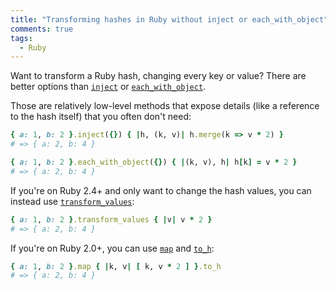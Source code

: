```yaml
---
title: "Transforming hashes in Ruby without inject or each_with_object"
comments: true
tags:
  - Ruby
---
```


Want to transform a Ruby hash, changing every key or value? There are better options than [`inject`](http://ruby-doc.org/core-2.4.1/Enumerable.html#method-i-inject) or [`each_with_object`](http://ruby-doc.org/core-2.4.1/Enumerable.html#method-i-each_with_object).

Those are relatively low-level methods that expose details (like a reference to the hash itself) that you often don't need:

``` ruby inject.rb linenos:false
{ a: 1, b: 2 }.inject({}) { |h, (k, v)| h.merge(k => v * 2) }
# => { a: 2, b: 4 }
```

``` ruby each_with_object.rb linenos:false
{ a: 1, b: 2 }.each_with_object({}) { |(k, v), h| h[k] = v * 2 }
# => { a: 2, b: 4 }
```

If you're on Ruby 2.4+ and only want to change the hash values, you can instead use [`transform_values`](http://ruby-doc.org/core-2.4.1/Hash.html#method-i-transform_values):

``` ruby transform_values.rb linenos:false
{ a: 1, b: 2 }.transform_values { |v| v * 2 }
# => { a: 2, b: 4 }
```

If you're on Ruby 2.0+, you can use [`map`](http://ruby-doc.org/core-2.4.1/Enumerable.html#method-i-map) and [`to_h`](http://ruby-doc.org/core-2.4.1/Array.html#method-i-to_h):

``` ruby map_and_to_h.rb linenos:false
{ a: 1, b: 2 }.map { |k, v| [ k, v * 2 ] }.to_h
# => { a: 2, b: 4 }
```
